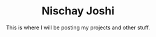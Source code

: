 ---
layout: home
title: Nischay Joshi
subtitle: This is where I will be posting my projects and other stuff.
---